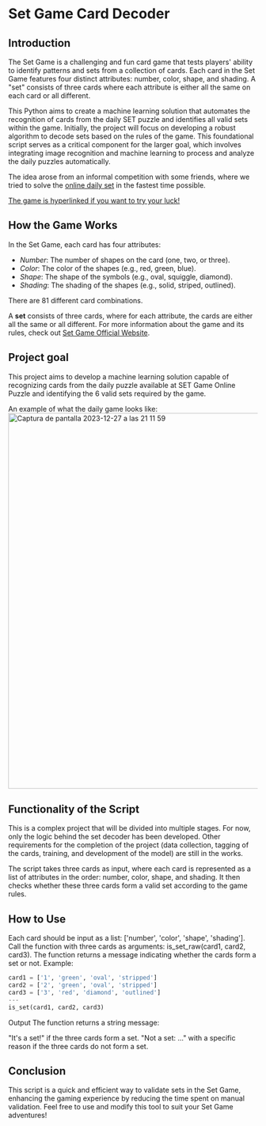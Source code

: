 # Set Game Card Decoder

## Introduction
The Set Game is a challenging and fun card game that tests players' ability to identify patterns and sets from a collection of cards. Each card in the Set Game features four distinct attributes: number, color, shape, and shading. A "set" consists of three cards where each attribute is either all the same on each card or all different.

This Python aims to create a machine learning solution that automates the recognition of cards from the daily SET puzzle and identifies all valid sets within the game. Initially, the project will focus on developing a robust algorithm to decode sets based on the rules of the game. This foundational script serves as a critical component for the larger goal, which involves integrating image recognition and machine learning to process and analyze the daily puzzles automatically.

The idea arose from an informal competition with some friends, where we tried to solve the [online daily set](https://www.setgame.com/set/puzzle) in the fastest time possible.

[The game is hyperlinked if you want to try your luck!](https://www.setgame.com/set/puzzle)

## How the Game Works

In the Set Game, each card has four attributes:

- *Number*: The number of shapes on the card (one, two, or three).
- *Color*: The color of the shapes (e.g., red, green, blue).
- *Shape*: The shape of the symbols (e.g., oval, squiggle, diamond).
- *Shading*: The shading of the shapes (e.g., solid, striped, outlined).

There are 81 different card combinations.

A **set** consists of three cards, where for each attribute, the cards are either all the same or all different. For more information about the game and its rules, check out [Set Game Official Website](https://www.setgame.com/sites/default/files/instructions/SET%20INSTRUCTIONS%20-%20ENGLISH.pdf).

## Project goal
This project aims to develop a machine learning solution capable of recognizing cards from the daily puzzle available at SET Game Online Puzzle and identifying the 6 valid sets required by the game.

An example of what the daily game looks like:
<img width="759" alt="Captura de pantalla 2023-12-27 a las 21 11 59" src="https://github.com/gadeatric/set-game-decoder/assets/115489745/c65c4bb0-5c9a-40a9-8287-58177baa0058">


## Functionality of the Script  
This is a complex project that will be divided into multiple stages. For now, only the logic behind the set decoder has been developed. Other requirements for the completion of the project (data collection, tagging of the cards, training, and development of the model) are still in the works.

The script takes three cards as input, where each card is represented as a list of attributes in the order: number, color, shape, and shading. It then checks whether these three cards form a valid set according to the game rules.

## How to Use
Each card should be input as a list: ['number', 'color', 'shape', 'shading'].
Call the function with three cards as arguments: is_set_raw(card1, card2, card3).
The function returns a message indicating whether the cards form a set or not.
Example:

```python
card1 = ['1', 'green', 'oval', 'stripped']
card2 = ['2', 'green', 'oval', 'stripped']
card3 = ['3', 'red', 'diamond', 'outlined']
---
is_set(card1, card2, card3)
```
Output
The function returns a string message:

"It's a set!" if the three cards form a set.
"Not a set: ..." with a specific reason if the three cards do not form a set.

## Conclusion

This script is a quick and efficient way to validate sets in the Set Game, enhancing the gaming experience by reducing the time spent on manual validation. Feel free to use and modify this tool to suit your Set Game adventures!
